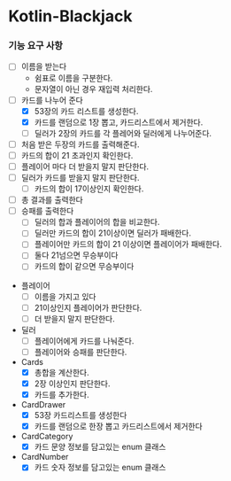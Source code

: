 # Kotlin-Blackjack

### 기능 요구 사항

- [ ] 이름을 받는다
    - 쉼표로 이름을 구분한다.
    - 문자열이 아닌 경우 재입력 처리한다.
- [ ] 카드를 나누어 준다
    - [x] 53장의 카드 리스트를 생성한다.
    - [x] 카드를 랜덤으로 1장 뽑고, 카드리스트에서 제거한다.
    - [ ] 딜러가 2장의 카드를 각 플레어와 딜러에게 나누어준다.
- [ ] 처음 받은 두장의 카드를 출력해준다.
- [ ] 카드의 합이 21 초과인지 확인한다.
- [ ] 플레이어 마다 더 받을지 말지 판단한다.
- [ ] 딜러가 카드를 받을지 말지 판단한다.
    - [ ] 카드의 합이 17이상인지 확인한다.
- [ ] 총 결과를 출력한다
- [ ] 승패를 출력한다
    - [ ] 딜러의 합과 플레이어의 합을 비교한다.
    - [ ] 딜러만 카드의 합이 21이상이면 딜러가 패배한다.
    - [ ] 플레이어만 카드의 합이 21 이상이면 플레이어가 패배한다.
    - [ ] 둘다 21넘으면 무승부이다
    - [ ] 카드의 합이 같으면 무승부이다

- 플레이어
    - [ ] 이름을 가지고 있다
    - [ ] 21이상인지 플레이어가 판단한다.
    - [ ] 더 받을지 말지 판단한다.
- 딜러
    - [ ] 플레이어에게 카드를 나눠준다.
    - [ ] 플레이어와 승패를 판단한다.
- Cards
    - [x] 총합을 계산한다.
    - [x] 2장 이상인지 판단한다.
    - [x] 카드를 추가한다.
- CardDrawer
    - [x] 53장 카드리스트를 생성한다
    - [x] 카드를 랜덤으로 한장 뽑고 카드리스트에서 제거한다
- CardCategory
    - [x] 카드 문양 정보를 담고있는 enum 클래스
- CardNumber
    - [x] 카드 숫자 정보를 담고있는 enum 클래스
